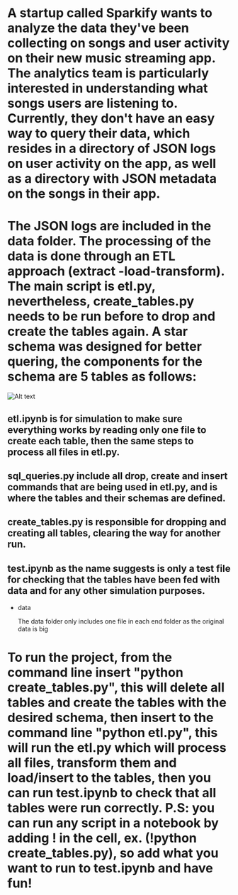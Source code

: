 # A startup called Sparkify wants to analyze the data they've been collecting on songs and user activity on their new music streaming app. The analytics team is particularly interested in understanding what songs users are listening to. Currently, they don't have an easy way to query their data, which resides in a directory of JSON logs on user activity on the app, as well as a directory with JSON metadata on the songs in their app.

# The JSON logs are included in the data folder. The processing of the data is done through an ETL approach (extract -load-transform). The main script is etl.py, nevertheless, create_tables.py needs to be run before to drop and create the tables again. A star schema was designed for better quering, the components for the schema are 5 tables as follows:

![Alt text](schema.png)

## etl.ipynb is for simulation to make sure everything works by reading only one file to create each table, then the same steps to process all files in etl.py.

## sql_queries.py include all drop, create and insert commands that are being used in etl.py, and is where the tables and their schemas are defined.

## create_tables.py is responsible for dropping and creating all tables, clearing the way for another run.

## test.ipynb as the name suggests is only a test file for checking that the tables have been fed with data and for any other simulation purposes.

- data

	The data folder only includes one file in each end folder as the original data is big

# To run the project, from the command line insert "python create_tables.py", this will delete all tables and create the tables with the desired schema, then insert to the command line "python etl.py", this will run the etl.py which will process all files, transform them and load/insert to the tables, then you can run test.ipynb to check that all tables were run correctly. P.S: you can run any script in a notebook by adding ! in the cell, ex. (!python create_tables.py), so add what you want to run to test.ipynb and have fun!